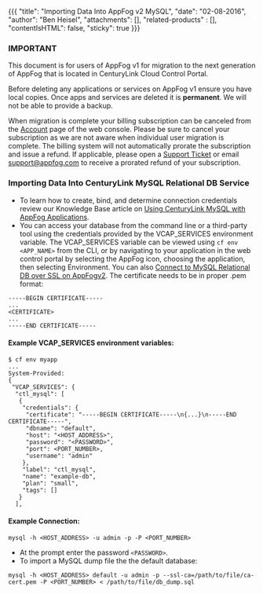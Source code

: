 {{{
  "title": "Importing Data Into AppFog v2 MySQL",
  "date": "02-08-2016",
  "author": "Ben Heisel",
  "attachments": [],
  "related-products" : [],
  "contentIsHTML": false,
  "sticky": true
}}}

### IMPORTANT

This document is for users of AppFog v1 for migration to the next generation of AppFog that is located in CenturyLink Cloud Control Portal.

Before deleting any applications or services on AppFog v1 ensure you have local copies. Once apps and services are deleted it is **permanent**. We will not be able to provide a backup.

When migration is complete your billing subscription can be canceled from the [Account](https://console.appfog.com/#account) page of the web console. Please be sure to cancel your subscription as we are not aware when individual user migration is complete. The billing system will not automatically prorate the subscription and issue a refund. If applicable, please open a [Support Ticket](https://support.appfog.com/tickets/new) or email support@appfog.com to receive a prorated refund of your subscription.


### Importing Data Into CenturyLink MySQL Relational DB Service
* To learn how to create, bind, and determine connection credentials review our Knowledge Base article on [Using CenturyLink MySQL with AppFog Applications](../AppFog/using-ctl-mysql-with-appfog-apps.md).
* You can access your database from the command line or a third-party tool using the credentials provided by the VCAP_SERVICES environment variable. The VCAP_SERVICES variable can be viewed using `cf env <APP_NAME>` from the CLI, or by navigating to your application in the web control portal by selecting the AppFog icon, choosing the application, then selecting Environment. You can also [Connect to MySQL Relational DB over SSL on AppFogv2](../Database/connecting-to-mysql-rdbs-over-ssl-on-appfog.md). The certificate needs to be in proper .pem format:

```
-----BEGIN CERTIFICATE-----
...
<CERTIFICATE>
...
-----END CERTIFICATE-----
```

#### Example VCAP_SERVICES environment variables:
```
$ cf env myapp
...
System-Provided:
{
 "VCAP_SERVICES": {
  "ctl_mysql": [
   {
    "credentials": {
     "certificate": "-----BEGIN CERTIFICATE-----\n{...}\n-----END CERTIFICATE-----",
     "dbname": "default",
     "host": "<HOST_ADDRESS>",
     "password": "<PASSWORD>",
     "port": <PORT_NUMBER>,
     "username": "admin"
    },
    "label": "ctl_mysql",
    "name": "example-db",
    "plan": "small",
    "tags": []
   }
  ],
  ```

#### Example Connection:

  ```
  mysql -h <HOST_ADDRESS> -u admin -p -P <PORT_NUMBER>
  ```
  * At the prompt enter the password `<PASSWORD>`.
  * To import a MySQL dump file the the default database:

  ```
  mysql -h <HOST_ADDRESS> default -u admin -p --ssl-ca=/path/to/file/ca-cert.pem -P <PORT_NUMBER> < /path/to/file/db_dump.sql
  ```

